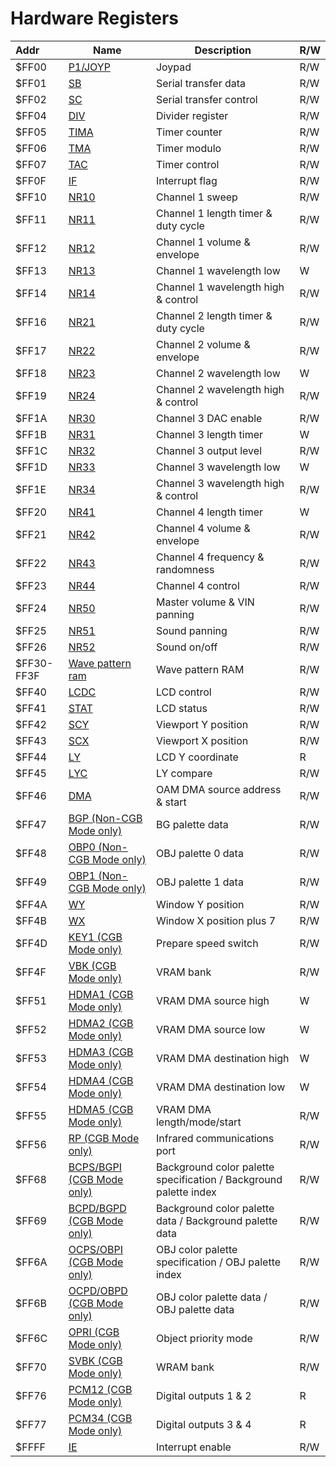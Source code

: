 
# Hardware Registers

| Addr       | Name                                                       | Description                                                       | R/W |
|:-----------|------------------------------------------------------------|-------------------------------------------------------------------|-----|
| $FF00      | [P1/JOYP][linkP1/JOYP]                                     | Joypad                                                            | R/W |
| $FF01      | [SB][linkSB]                                               | Serial transfer data                                              | R/W |
| $FF02      | [SC][linkSC]                                               | Serial transfer control                                           | R/W |
| $FF04      | [DIV][linkDIV]                                             | Divider register                                                  | R/W |
| $FF05      | [TIMA][linkTIMA]                                           | Timer counter                                                     | R/W |
| $FF06      | [TMA][linkTMA]                                             | Timer modulo                                                      | R/W |
| $FF07      | [TAC][linkTAC]                                             | Timer control                                                     | R/W |
| $FF0F      | [IF][linkIF]                                               | Interrupt flag                                                    | R/W |
| $FF10      | [NR10][linkNR10]                                           | Channel 1 sweep                                                   | R/W |
| $FF11      | [NR11][linkNR11]                                           | Channel 1 length timer & duty cycle                               | R/W |
| $FF12      | [NR12][linkNR12]                                           | Channel 1 volume & envelope                                       | R/W |
| $FF13      | [NR13][linkNR13]                                           | Channel 1 wavelength low                                          | W   |
| $FF14      | [NR14][linkNR14]                                           | Channel 1 wavelength high & control                               | R/W |
| $FF16      | [NR21][linkNR21]                                           | Channel 2 length timer & duty cycle                               | R/W |
| $FF17      | [NR22][linkNR22]                                           | Channel 2 volume & envelope                                       | R/W |
| $FF18      | [NR23][linkNR23]                                           | Channel 2 wavelength low                                          | W   |
| $FF19      | [NR24][linkNR24]                                           | Channel 2 wavelength high & control                               | R/W |
| $FF1A      | [NR30][linkNR30]                                           | Channel 3 DAC enable                                              | R/W |
| $FF1B      | [NR31][linkNR31]                                           | Channel 3 length timer                                            | W   |
| $FF1C      | [NR32][linkNR32]                                           | Channel 3 output level                                            | R/W |
| $FF1D      | [NR33][linkNR33]                                           | Channel 3 wavelength low                                          | W   |
| $FF1E      | [NR34][linkNR34]                                           | Channel 3 wavelength high & control                               | R/W |
| $FF20      | [NR41][linkNR41]                                           | Channel 4 length timer                                            | W   |
| $FF21      | [NR42][linkNR42]                                           | Channel 4 volume & envelope                                       | R/W |
| $FF22      | [NR43][linkNR43]                                           | Channel 4 frequency & randomness                                  | R/W |
| $FF23      | [NR44][linkNR44]                                           | Channel 4 control                                                 | R/W |
| $FF24      | [NR50][linkNR50]                                           | Master volume & VIN panning                                       | R/W |
| $FF25      | [NR51][linkNR51]                                           | Sound panning                                                     | R/W |
| $FF26      | [NR52][linkNR52]                                           | Sound on/off                                                      | R/W |
| $FF30-FF3F | [Wave pattern ram][linkWave pattern ram]                   | Wave pattern RAM                                                  | R/W |
| $FF40      | [LCDC][linkLCDC]                                           | LCD control                                                       | R/W |
| $FF41      | [STAT][linkSTAT]                                           | LCD status                                                        | R/W |
| $FF42      | [SCY][linkSCY]                                             | Viewport Y position                                               | R/W |
| $FF43      | [SCX][linkSCX]                                             | Viewport X position                                               | R/W |
| $FF44      | [LY][linkLY]                                               | LCD Y coordinate                                                  | R   |
| $FF45      | [LYC][linkLYC]                                             | LY compare                                                        | R/W |
| $FF46      | [DMA][linkDMA]                                             | OAM DMA source address & start                                    | R/W |
| $FF47      | [BGP (Non-CGB Mode only)][linkBGP (Non-CGB Mode only)]     | BG palette data                                                   | R/W |
| $FF48      | [OBP0 (Non-CGB Mode only)][linkOBP0 (Non-CGB Mode only)]   | OBJ palette 0 data                                                | R/W |
| $FF49      | [OBP1 (Non-CGB Mode only)][linkOBP1 (Non-CGB Mode only)]   | OBJ palette 1 data                                                | R/W |
| $FF4A      | [WY][linkWY]                                               | Window Y position                                                 | R/W |
| $FF4B      | [WX][linkWX]                                               | Window X position plus 7                                          | R/W |
| $FF4D      | [KEY1 (CGB Mode only)][linkKEY1 (CGB Mode only)]           | Prepare speed switch                                              | R/W |
| $FF4F      | [VBK (CGB Mode only)][linkVBK (CGB Mode only)]             | VRAM bank                                                         | R/W |
| $FF51      | [HDMA1 (CGB Mode only)][linkHDMA1 (CGB Mode only)]         | VRAM DMA source high                                              | W   |
| $FF52      | [HDMA2 (CGB Mode only)][linkHDMA2 (CGB Mode only)]         | VRAM DMA source low                                               | W   |
| $FF53      | [HDMA3 (CGB Mode only)][linkHDMA3 (CGB Mode only)]         | VRAM DMA destination high                                         | W   |
| $FF54      | [HDMA4 (CGB Mode only)][linkHDMA4 (CGB Mode only)]         | VRAM DMA destination low                                          | W   |
| $FF55      | [HDMA5 (CGB Mode only)][linkHDMA5 (CGB Mode only)]         | VRAM DMA length/mode/start                                        | R/W |
| $FF56      | [RP (CGB Mode only)][linkRP (CGB Mode only)]               | Infrared communications port                                      | R/W |
| $FF68      | [BCPS/BGPI (CGB Mode only)][linkBCPS/BGPI (CGB Mode only)] | Background color palette specification / Background palette index | R/W |
| $FF69      | [BCPD/BGPD (CGB Mode only)][linkBCPD/BGPD (CGB Mode only)] | Background color palette data / Background palette data           | R/W |
| $FF6A      | [OCPS/OBPI (CGB Mode only)][linkOCPS/OBPI (CGB Mode only)] | OBJ color palette specification / OBJ palette index               | R/W |
| $FF6B      | [OCPD/OBPD (CGB Mode only)][linkOCPD/OBPD (CGB Mode only)] | OBJ color palette data / OBJ palette data                         | R/W |
| $FF6C      | [OPRI (CGB Mode only)][linkOPRI (CGB Mode only)]           | Object priority mode                                              | R/W |
| $FF70      | [SVBK (CGB Mode only)][linkSVBK (CGB Mode only)]           | WRAM bank                                                         | R/W |
| $FF76      | [PCM12 (CGB Mode only)][linkPCM12 (CGB Mode only)]         | Digital outputs 1 & 2                                             | R   |
| $FF77      | [PCM34 (CGB Mode only)][linkPCM34 (CGB Mode only)]         | Digital outputs 3 & 4                                             | R   |
| $FFFF      | [IE][linkIE]                                               | Interrupt enable                                                  | R/W |

[linkP1/JOYP]: ./Joypad_Input.html#ff00--p1joyp-joypad
[linkSB]: ./Serial_Data_Transfer_(Link_Cable).html#ff01--sb-serial-transfer-data
[linkSC]: ./Serial_Data_Transfer_(Link_Cable).html#ff02--sc-serial-transfer-control
[linkDIV]: ./Timer_and_Divider_Registers.html#ff04--div-divider-register
[linkTIMA]: ./Timer_and_Divider_Registers.html#ff05--tima-timer-counter
[linkTMA]: ./Timer_and_Divider_Registers.html#ff06--tma-timer-modulo
[linkTAC]: ./Timer_and_Divider_Registers.html#ff07--tac-timer-control
[linkIF]: ./Interrupts.html#ff0f--if-interrupt-flag
[linkNR10]: ./Audio_Registers.html#ff10--nr10-channel-1-sweep
[linkNR11]: ./Audio_Registers.html#ff11--nr11-channel-1-length-timer--duty-cycle
[linkNR12]: ./Audio_Registers.html#ff12--nr12-channel-1-volume--envelope
[linkNR13]: ./Audio_Registers.html#ff13--nr13-channel-1-wavelength-low-write-only
[linkNR14]: ./Audio_Registers.html#ff14--nr14-channel-1-wavelength-high--control
[linkNR21]: ./Audio_Registers.html#sound-channel-2--pulse
[linkNR22]: ./Audio_Registers.html#sound-channel-2--pulse
[linkNR23]: ./Audio_Registers.html#sound-channel-2--pulse
[linkNR24]: ./Audio_Registers.html#sound-channel-2--pulse
[linkNR30]: ./Audio_Registers.html#ff1a--nr30-channel-3-dac-enable
[linkNR31]: ./Audio_Registers.html#ff1b--nr31-channel-3-length-timer-write-only
[linkNR32]: ./Audio_Registers.html#ff1c--nr32-channel-3-output-level
[linkNR33]: ./Audio_Registers.html#ff1d--nr33-channel-3-wavelength-low-write-only
[linkNR34]: ./Audio_Registers.html#ff1e--nr34-channel-3-wavelength-high--control
[linkNR41]: ./Audio_Registers.html#ff20--nr41-channel-4-length-timer-write-only
[linkNR42]: ./Audio_Registers.html#ff21--nr42-channel-4-volume--envelope
[linkNR43]: ./Audio_Registers.html#ff22--nr43-channel-4-frequency--randomness
[linkNR44]: ./Audio_Registers.html#ff23--nr44-channel-4-control
[linkNR50]: ./Audio_Registers.html#ff24--nr50-master-volume--vin-panning
[linkNR51]: ./Audio_Registers.html#ff25--nr51-sound-panning
[linkNR52]: ./Audio_Registers.html#ff26--nr52-sound-onoff
[linkWave pattern RAM]: ./Audio_Registers.html#ff30ff3f--wave-pattern-ram
[linkLCDC]: ./LCDC.html#ff40--lcdc-lcd-control
[linkSTAT]: ./STAT.html#ff41--stat-lcd-status
[linkSCY]: ./Scrolling.html#ff42ff43--scy-scx-viewport-y-position-x-position
[linkSCX]: ./Scrolling.html#ff42ff43--scy-scx-viewport-y-position-x-position
[linkLY]: ./Scrolling.html#ff44--ly-lcd-y-coordinate-read-only
[linkLYC]: ./Scrolling.html#ff45--lyc-ly-compare
[linkDMA]: ./OAM_DMA_Transfer.html#ff46--dma-oam-dma-source-address--start
[linkBGP (Non-CGB Mode only)]: ./Palettes.html#ff47--bgp-non-cgb-mode-only-bg-palette-data
[linkOBP0 (Non-CGB Mode only)]: ./Palettes.html#ff48ff49--obp0-obp1-non-cgb-mode-only-obj-palette-0-1-data
[linkOBP1 (Non-CGB Mode only)]: ./Palettes.html#ff48ff49--obp0-obp1-non-cgb-mode-only-obj-palette-0-1-data
[linkWY]: ./Scrolling.html#ff4aff4b--wy-wx-window-y-position-x-position-plus-7
[linkWX]: ./Scrolling.html#ff4aff4b--wy-wx-window-y-position-x-position-plus-7
[linkKEY1 (CGB Mode only)]: ./CGB_Registers.html#ff4d--key1-cgb-mode-only-prepare-speed-switch
[linkVBK (CGB Mode only)]: ./CGB_Registers.html#ff4f--vbk-cgb-mode-only-vram-bank
[linkHDMA1 (CGB Mode only)]: ./CGB_Registers.html#ff51ff52--hdma1-hdma2-cgb-mode-only-vram-dma-source-high-low-write-only
[linkHDMA2 (CGB Mode only)]: ./CGB_Registers.html#ff51ff52--hdma1-hdma2-cgb-mode-only-vram-dma-source-high-low-write-only
[linkHDMA3 (CGB Mode only)]: ./CGB_Registers.html#ff53ff54--hdma3-hdma4-cgb-mode-only-vram-dma-destination-high-low-write-only
[linkHDMA4 (CGB Mode only)]: ./CGB_Registers.html#ff53ff54--hdma3-hdma4-cgb-mode-only-vram-dma-destination-high-low-write-only
[linkHDMA5 (CGB Mode only)]: ./CGB_Registers.html#ff55--hdma5-cgb-mode-only-vram-dma-lengthmodestart
[linkRP (CGB Mode only)]: ./CGB_Registers.html#ff56--rp-cgb-mode-only-infrared-communications-port
[linkBCPS/BGPI (CGB Mode only)]: ./Palettes.html#ff68--bcpsbgpi-cgb-mode-only-background-color-palette-specification--background-palette-index
[linkBCPD/BGPD (CGB Mode only)]: ./Palettes.html#ff69--bcpdbgpd-cgb-mode-only-background-color-palette-data--background-palette-data
[linkOCPS/OBPI (CGB Mode only)]: ./Palettes.html#ff6aff6b--ocpsobpi-ocpdobpd-cgb-mode-only-obj-color-palette-specification--obj-palette-index-obj-color-palette-data--obj-palette-data
[linkOCPD/OBPD (CGB Mode only)]: ./Palettes.html#ff6aff6b--ocpsobpi-ocpdobpd-cgb-mode-only-obj-color-palette-specification--obj-palette-index-obj-color-palette-data--obj-palette-data
[linkOPRI (CGB Mode only)]: ./CGB_Registers.html#ff6c--opri-cgb-mode-only-object-priority-mode
[linkSVBK (CGB Mode only)]: ./CGB_Registers.html#ff70--svbk-cgb-mode-only-wram-bank
[linkPCM12 (CGB Mode only)]: ./Audio_details.html#ff76--pcm12-cgb-mode-only-digital-outputs-1--2-read-only
[linkPCM34 (CGB Mode only)]: ./Audio_details.html#ff77--pcm34-cgb-mode-only-digital-outputs-3--4-read-only
[linkIE]: ./Interrupts.html#ffff--ie-interrupt-enable
